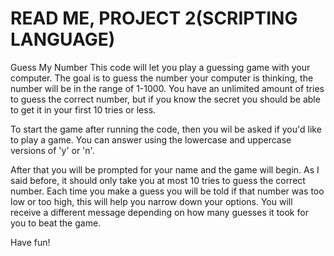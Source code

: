 # READ ME, PROJECT 2(SCRIPTING LANGUAGE)
Guess My Number
This code will let you play a guessing game with your computer.
The goal is to guess the number your computer is thinking, the number will be in the range of 1-1000.
You have an unlimited amount of tries to guess the correct number, but if you know the secret you should be able to get it in your first 10 tries or less.

To start the game after running the code, then you wil be asked if you'd like to play a game.
You can answer using the lowercase and uppercase versions of 'y' or 'n'.

After that you will be prompted for your name and the game will begin.
As I said before, it should only take you at most 10 tries to guess the correct number.
Each time you make a guess you will be told if that number was too low or too high, this will help you narrow down your options.
You will receive a different message depending on how many guesses it took for you to beat the game.

Have fun!
